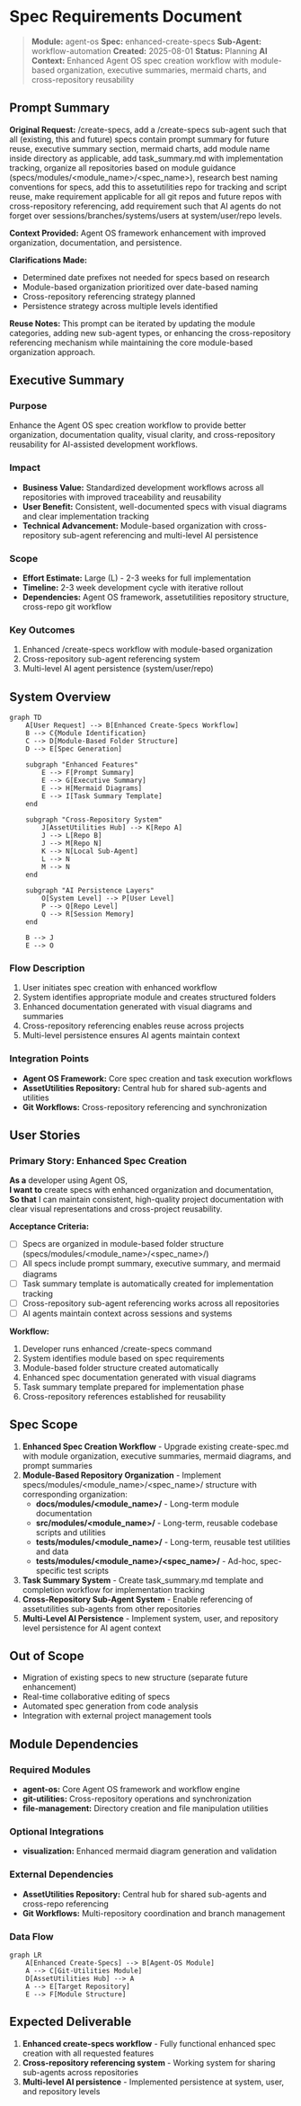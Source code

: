 # Spec Requirements Document

> **Module:** agent-os
> **Spec:** enhanced-create-specs
> **Sub-Agent:** workflow-automation
> **Created:** 2025-08-01
> **Status:** Planning
> **AI Context:** Enhanced Agent OS spec creation workflow with module-based organization, executive summaries, mermaid charts, and cross-repository reusability

## Prompt Summary

**Original Request:** /create-specs, add a /create-specs sub-agent such that all (existing, this and future) specs contain prompt summary for future reuse, executive summary section, mermaid charts, add module name inside directory as applicable, add task_summary.md with implementation tracking, organize all repositories based on module guidance (specs/modules/<module_name>/<spec_name>), research best naming conventions for specs, add this to assetutilities repo for tracking and script reuse, make requirement applicable for all git repos and future repos with cross-repository referencing, add requirement such that AI agents do not forget over sessions/branches/systems/users at system/user/repo levels.

**Context Provided:** Agent OS framework enhancement with improved organization, documentation, and persistence.

**Clarifications Made:** 
- Determined date prefixes not needed for specs based on research
- Module-based organization prioritized over date-based naming
- Cross-repository referencing strategy planned
- Persistence strategy across multiple levels identified

**Reuse Notes:** This prompt can be iterated by updating the module categories, adding new sub-agent types, or enhancing the cross-repository referencing mechanism while maintaining the core module-based organization approach.

## Executive Summary

### Purpose
Enhance the Agent OS spec creation workflow to provide better organization, documentation quality, visual clarity, and cross-repository reusability for AI-assisted development workflows.

### Impact
- **Business Value:** Standardized development workflows across all repositories with improved traceability and reusability
- **User Benefit:** Consistent, well-documented specs with visual diagrams and clear implementation tracking
- **Technical Advancement:** Module-based organization with cross-repository sub-agent referencing and multi-level AI persistence

### Scope
- **Effort Estimate:** Large (L) - 2-3 weeks for full implementation
- **Timeline:** 2-3 week development cycle with iterative rollout
- **Dependencies:** Agent OS framework, assetutilities repository structure, cross-repo git workflow

### Key Outcomes
1. Enhanced /create-specs workflow with module-based organization
2. Cross-repository sub-agent referencing system
3. Multi-level AI agent persistence (system/user/repo)

## System Overview

```mermaid
graph TD
    A[User Request] --> B[Enhanced Create-Specs Workflow]
    B --> C{Module Identification}
    C --> D[Module-Based Folder Structure]
    D --> E[Spec Generation]
    
    subgraph "Enhanced Features"
        E --> F[Prompt Summary]
        E --> G[Executive Summary]
        E --> H[Mermaid Diagrams]
        E --> I[Task Summary Template]
    end
    
    subgraph "Cross-Repository System"
        J[AssetUtilities Hub] --> K[Repo A]
        J --> L[Repo B]
        J --> M[Repo N]
        K --> N[Local Sub-Agent]
        L --> N
        M --> N
    end
    
    subgraph "AI Persistence Layers"
        O[System Level] --> P[User Level]
        P --> Q[Repo Level]
        Q --> R[Session Memory]
    end
    
    B --> J
    E --> O
```

### Flow Description
1. User initiates spec creation with enhanced workflow
2. System identifies appropriate module and creates structured folders
3. Enhanced documentation generated with visual diagrams and summaries
4. Cross-repository referencing enables reuse across projects
5. Multi-level persistence ensures AI agents maintain context

### Integration Points
- **Agent OS Framework:** Core spec creation and task execution workflows
- **AssetUtilities Repository:** Central hub for shared sub-agents and utilities
- **Git Workflows:** Cross-repository referencing and synchronization

## User Stories

### Primary Story: Enhanced Spec Creation

**As a** developer using Agent OS,  
**I want to** create specs with enhanced organization and documentation,  
**So that** I can maintain consistent, high-quality project documentation with clear visual representations and cross-project reusability.

**Acceptance Criteria:**
- [ ] Specs are organized in module-based folder structure (specs/modules/<module_name>/<spec_name>/)
- [ ] All specs include prompt summary, executive summary, and mermaid diagrams
- [ ] Task summary template is automatically created for implementation tracking
- [ ] Cross-repository sub-agent referencing works across all repositories
- [ ] AI agents maintain context across sessions and systems

**Workflow:**
1. Developer runs enhanced /create-specs command
2. System identifies module based on spec requirements
3. Module-based folder structure created automatically
4. Enhanced spec documentation generated with visual diagrams
5. Task summary template prepared for implementation phase
6. Cross-repository references established for reusability

## Spec Scope

1. **Enhanced Spec Creation Workflow** - Upgrade existing create-spec.md with module organization, executive summaries, mermaid diagrams, and prompt summaries
2. **Module-Based Repository Organization** - Implement specs/modules/<module_name>/<spec_name>/ structure with corresponding organization:
   - **docs/modules/<module_name>/** - Long-term module documentation
   - **src/modules/<module_name>/** - Long-term, reusable codebase scripts and utilities  
   - **tests/modules/<module_name>/** - Long-term, reusable test utilities and data
   - **tests/modules/<module_name>/<spec_name>/** - Ad-hoc, spec-specific test scripts
3. **Task Summary System** - Create task_summary.md template and completion workflow for implementation tracking
4. **Cross-Repository Sub-Agent System** - Enable referencing of assetutilities sub-agents from other repositories
5. **Multi-Level AI Persistence** - Implement system, user, and repository level persistence for AI agent context

## Out of Scope

- Migration of existing specs to new structure (separate future enhancement)
- Real-time collaborative editing of specs
- Automated spec generation from code analysis
- Integration with external project management tools

## Module Dependencies

### Required Modules
- **agent-os:** Core Agent OS framework and workflow engine
- **git-utilities:** Cross-repository operations and synchronization
- **file-management:** Directory creation and file manipulation utilities

### Optional Integrations
- **visualization:** Enhanced mermaid diagram generation and validation

### External Dependencies
- **AssetUtilities Repository:** Central hub for shared sub-agents and cross-repo referencing
- **Git Workflows:** Multi-repository coordination and branch management

### Data Flow
```mermaid
graph LR
    A[Enhanced Create-Specs] --> B[Agent-OS Module]
    A --> C[Git-Utilities Module]
    D[AssetUtilities Hub] --> A
    A --> E[Target Repository]
    E --> F[Module Structure]
```

## Expected Deliverable

1. **Enhanced create-specs workflow** - Fully functional enhanced spec creation with all requested features
2. **Cross-repository referencing system** - Working system for sharing sub-agents across repositories
3. **Multi-level AI persistence** - Implemented persistence at system, user, and repository levels